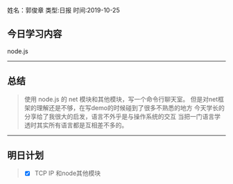 姓名：郭俊章
类型:日报
时间:2019-10-25

## 今日学习内容 ##
node.js

* * *
## 总结 ##
> 使用 node.js 的 net 模块和其他模块，写一个命令行聊天室。
> 但是对net框架的理解还是不够，在写demo的时候碰到了很多不熟悉的地方
> 今天学长的分享给了我很大的启发，语言不外乎是与操作系统的交互
> 当把一门语言学透时其实所有语言都是互相差不多的。
* * *
## 明日计划 ##
> - [x] TCP IP 和node其他模块 